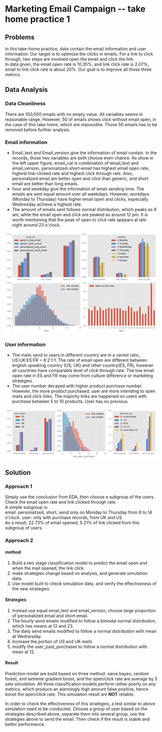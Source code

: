 # Marketing Email Campaign -- take home practice 1

## Problems
In this take-home practice, data contain the email information and user information. Our target is to optimize the clicks in emails. For a link to click through, two steps are involved open the email and click the link.  
In data given, the email open rate is 10.35%, and link click rate is 2.07%, email to link click rate is about 20%. Our goal is to improve all those three metrics.

## Data Analysis
### Data Cleanliness
There are 100,000 emails with no empty value. All variables seems in reasonable range. However, 50 of emails shows click without email open, in the case of this take home, which are impossible. Those 50 emails has to be removed before further analysis.

### Email information
* Email_text and Email_version give the information of email contain. In the records, those two variables are both choose even chance. As show in the left upper figure, email_cat is combination of email_text and email_version, personalized-short-email has highest email open rate, highest link-clicked rate and highest click through rate. Also, personalized email are better open and click than generic, and short email are better than long emails.
* hour and weekday give the information of email sending time. The emails are sent equal amount over all weekdays. However, workdays (Monday to Thursday) have higher email open and clicks, especially Wednesday achieve a highest rate.
* The amount of emails sent follows normal distribution, which peaks as 9 am, while the email open and click are peaked as around 12 pm. It is worth mentioning that the peak of open to click rate appears at late night around 23 o'clock.

![alt text](figure_1.png)

### User information
* The mails send to users in different country are in a varied ratio, US:UK:ES:FR = 6:2:1:1. The rate of email open are different between english speaking country (US, UK) and other country(ES, FR), however all countries have comparable level of click through rate. The low email open rate in ES and FR may come from culture difference or marketing strategies.
* The user number decayed with higher product purchase number. However, the more product purchased, user are more intending to open mails and click links. The majority links are happened on users with purchase between 5 to 10 products. User has no previous

![alt text](figure_2.png)

## Solution
### Approach 1
Simply use the conclusion from EDA, then choose a subgroup of the users. Check the email open rate and link clicked through rate.  
A simple subgroup is:  
email: personalized, short, send only on Monday to Thursday from 8 to 14 o'clock.
user: only with purchase records, from UK and US  
As a result, 22.73% of email opened, 5.21% of link clicked from this subgroup of users.
### Approach 2
#### method
1. Build a two stage classification model to predict the email open and when the mail opened, the link click.
2. make strategies change based on analysis, and generate simulation data.
3. Use model built to check simulation data, and verify the effectiveness of the new strategies.

#### Strategies
1. Instead use equal email_text and email_version, choose large proportion of personalized email and short email.
2. The hourly send emails modified to follow a bimodal normal distribution, which has means at 12 and 23.
3. The daily send emails modified to follow a normal distribution with mean at Wednesday.
4. Increase the portion of US and UK mails
5. modify the user_past_purchases to follow a normal distribution with mean at 12.

#### Result
Prediction model are build based on three method: naive bayes, random forest, and extreme gradient boost, and the open/click rate are average by 5 sets simulation. All three classification models perform rather poorly on any metrics, which produce an alarmingly high amount false positive, hence boost the open/click rate. This simulation result are **NOT** reliable.

In order to check the effectiveness of this strategies, a test similar to above simulation need to be conducted. Choose a group of user based on the strategies described above, separate them into several group, use the strategies above to send the email. Then check if the result is stable and better performance.
